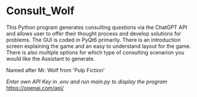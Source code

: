 # Consult_Wolf

This Python program generates consulting questions via the ChatGPT API and allows user to offer their thought process and develop solutions for problems. 
The GUI is coded in PyQt6 primarily. There is an introduction screen explaining the game and an easy to understand layout for the game. 
There is also multiple options for which type of consulting scenarion you would like the Assistant to generate. 

Named after Mr. Wolf from 'Pulp Fiction'

*Enter own API Key in .env and run main.py to display the program*
https://openai.com/api/
